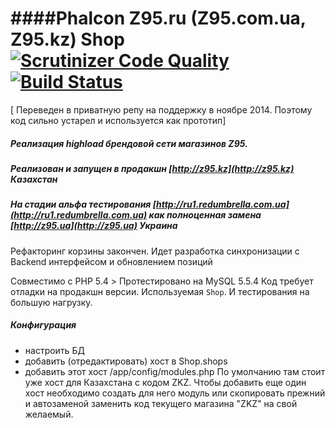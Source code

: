 ####Phalcon Z95.ru (Z95.com.ua, Z95.kz) Shop
[![Scrutinizer Code Quality](https://scrutinizer-ci.com/g/stanislav-web/Phalcon/badges/quality-score.png?b=Test)](https://scrutinizer-ci.com/g/stanislav-web/Phalcon/?branch=Test) [![Build Status](https://scrutinizer-ci.com/g/stanislav-web/Phalcon/badges/build.png?b=Test)](https://scrutinizer-ci.com/g/stanislav-web/Phalcon/build-status/Test)
=======

[ Переведен в приватную рeпу на поддержку в ноябре 2014. Поэтому код сильно устарел и используется как прототип]

##### Реализация highload брендовой сети магазинов Z95.
##### Реализован и запущен в продакшн [http://z95.kz](http://z95.kz) Казахстан
##### На стадии альфа тестирования [http://ru1.redumbrella.com.ua](http://ru1.redumbrella.com.ua) как полноценная замена [http://z95.ua](http://z95.ua) Украина

Рефакторинг корзины закончен.
Идет разработка синхронизации с Backend  интерфейсом и обновлением позиций

Совместимо с PHP 5.4 > 
Протестировано на MySQL 5.5.4 
Код требует отладки на продакшн версии. Используемая `Shop`. И тестирования на большую нагрузку.

##### Конфигурация
- настроить БД
- добавить (отредактировать) хост в Shop.shops
- добавить этот хост /app/config/modules.php
По умолчанию там стоит уже хост для Казахстана с кодом ZKZ.
Чтобы добавить еще один хост необходимо создать для него модуль или скопировать прежний и автозаменой заменить код текущего магазина "ZKZ" на свой желаемый.
